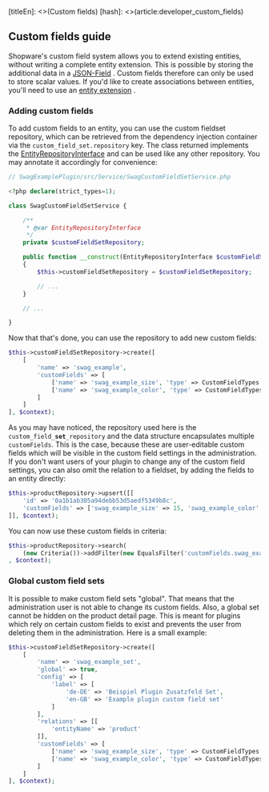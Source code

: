[titleEn]: <>(Custom fields)
[hash]: <>(article:developer_custom_fields)

## Custom fields guide

Shopware's custom field system allows you to extend existing entities, without
writing a complete entity extension. This is possible by storing the additional
data in a
[JSON-Field](https://dev.mysql.com/doc/refman/8.0/en/json.html)
. Custom fields therefore can only be used to store scalar values. If you'd like
to create associations between entities, you'll need to use an
[entity extension](./../50-how-to/180-entity-extension.md)
.

### Adding custom fields

To add custom fields to an entity, you can use the custom fieldset repository,
which can be retrieved from the dependency injection container via the
`custom_field_set.repository` key. The class returned implements the
[EntityRepositoryInterface](https://github.com/shopware/platform/blob/master/src/Core/Framework/DataAbstractionLayer/EntityRepositoryInterface.php)
and can be used like any other repository. You may annotate it accordingly for
convenience:

```php
// SwagExamplePlugin/src/Service/SwagCustomFieldSetService.php

<?php declare(strict_types=1);

class SwagCustomFieldSetService {

    /**
     * @var EntityRepositoryInterface
     */
    private $customFieldSetRepository;

    public function __construct(EntityRepositoryInterface $customFieldSetRepository)
    {
        $this->customFieldSetRepository = $customFieldSetRepository;

        // ...
    }

    // ...

}
```

Now that that's done, you can use the repository to add new custom fields:

```php
$this->customFieldSetRepository->create([
    [
        'name' => 'swag_example',
        'customFields' => [
            ['name' => 'swag_example_size', 'type' => CustomFieldTypes::INT],
            ['name' => 'swag_example_color', 'type' => CustomFieldTypes::TEXT]
        ]
    ]
], $context);
```

As you may have noticed, the repository used here is the
`custom_field_`**`set`**`_repository` and the data structure encapsulates
multiple `customFields`. This is the case, because these are user-editable
custom fields which will be visible in the custom field settings in the
administration. If you don't want users of your plugin to change any of the
custom field settings, you can also omit the relation to a fieldset, by adding
the fields to an entity directly:

```php
$this->productRepository->upsert([[
    'id' => '0a1b1ab305a94debb53d5aedf5349b8c',
    'customFields' => ['swag_example_size' => 15, 'swag_example_color' => '#189eff']
]], $context);
```

You can now use these custom fields in criteria:

```php
$this->productRepository->search(
    (new Criteria())->addFilter(new EqualsFilter('customFields.swag_example_color', '#189eff'))
, $context);
```

### Global custom field sets
It is possible to make custom field sets "global". That means that the administration user
 is not able to change its custom fields. Also, a global set cannot be hidden on the product detail page.
This is meant for plugins which rely on certain custom fields to exist and prevents the user from deleting
them in the administration. 
Here is a small example:
```php
$this->customFieldSetRepository->create([
    [
        'name' => 'swag_example_set',
        'global' => true,
        'config' => [
            'label' => [
                'de-DE' => 'Beispiel Plugin Zusatzfeld Set',
                'en-GB' => 'Example plugin custom field set'
            ]
        ],
        'relations' => [[
            'entityName' => 'product'
        ]],
        'customFields' => [
            ['name' => 'swag_example_size', 'type' => CustomFieldTypes::INT],
            ['name' => 'swag_example_color', 'type' => CustomFieldTypes::TEXT]
        ]
    ]
], $context);
```
